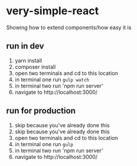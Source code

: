 # very-simple-react
Showing how to extend components/how easy it is

## run in dev

1) yarn install  
2) composer install  
3) open two terminals and cd to this location  
4) in terminal one run `gulp watch`  
5) in terminal two run 'npm run server'  
6) navigate to http://localhost:3000/  

## run for production

1) skip because you've already done this  
2) skip because you've already done this  
3) open two terminals and cd to this location  
4) in terminal one run `gulp`  
5) in terminal two run 'npm run server'  
6) navigate to http://localhost:3000/  
